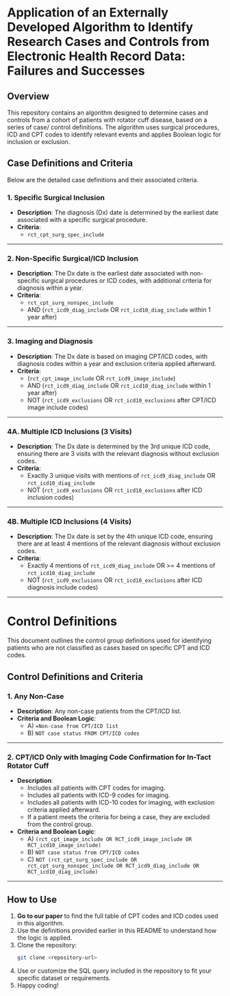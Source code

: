 # Application of an Externally Developed Algorithm to Identify Research Cases and Controls from Electronic Health Record Data: Failures and Successes

## Overview
This repository contains an algorithm designed to determine cases and controls from a cohort of patients with rotator cuff disease, based on a series of case/ control definitions. The algorithm uses surgical procedures, ICD and CPT codes to identify relevant events and applies Boolean logic for inclusion or exclusion.

## Case Definitions and Criteria
Below are the detailed case definitions and their associated criteria.

### 1. Specific Surgical Inclusion
- **Description**: The diagnosis (Dx) date is determined by the earliest date associated with a specific surgical procedure.
- **Criteria**:
  - `rct_cpt_surg_spec_include`

---

### 2. Non-Specific Surgical/ICD Inclusion
- **Description**: The Dx date is the earliest date associated with non-specific surgical procedures or ICD codes, with additional criteria for diagnosis within a year.
- **Criteria**:
  - `rct_cpt_surg_nonspec_include`
  - AND (`rct_icd9_diag_include` OR `rct_icd10_diag_include` within 1 year after)

---

### 3. Imaging and Diagnosis
- **Description**: The Dx date is based on imaging CPT/ICD codes, with diagnosis codes within a year and exclusion criteria applied afterward.
- **Criteria**:
  - (`rct_cpt_image_include` OR `rct_icd9_image_include`)
  - AND (`rct_icd9_diag_include` OR `rct_icd10_diag_include` within 1 year after)
  - NOT (`rct_icd9_exclusions` OR `rct_icd10_exclusions` after CPT/ICD image include codes)

---

### 4A. Multiple ICD Inclusions (3 Visits)
- **Description**: The Dx date is determined by the 3rd unique ICD code, ensuring there are 3 visits with the relevant diagnosis without exclusion codes.
- **Criteria**:
  - Exactly 3 unique visits with mentions of `rct_icd9_diag_include` OR `rct_icd10_diag_include`
  - NOT (`rct_icd9_exclusions` OR `rct_icd10_exclusions` after ICD inclusion codes)

---

### 4B. Multiple ICD Inclusions (4 Visits)
- **Description**: The Dx date is set by the 4th unique ICD code, ensuring there are at least 4 mentions of the relevant diagnosis without exclusion codes.
- **Criteria**:
  - Exactly 4 mentions of `rct_icd9_diag_include` OR >= 4 mentions of `rct_icd10_diag_include`
  - NOT (`rct_icd9_exclusions` OR `rct_icd10_exclusions` after ICD diagnosis include codes)

---

# Control Definitions

This document outlines the control group definitions used for identifying patients who are not classified as cases based on specific CPT and ICD codes.

## Control Definitions and Criteria

### 1. Any Non-Case
- **Description**: Any non-case patients from the CPT/ICD list.
- **Criteria and Boolean Logic**:
  - A) `=Non-case from CPT/ICD list`
  - B) `NOT case status FROM CPT/ICD codes`

---

### 2. CPT/ICD Only with Imaging Code Confirmation for In-Tact Rotator Cuff
- **Description**: 
  - Includes all patients with CPT codes for imaging.
  - Includes all patients with ICD-9 codes for imaging.
  - Includes all patients with ICD-10 codes for imaging, with exclusion criteria applied afterward. 
  - If a patient meets the criteria for being a case, they are excluded from the control group.
- **Criteria and Boolean Logic**:
  - A) `(rct_cpt_image_include OR RCT_icd9_image_include OR RCT_icd10_image_include)`
  - B) `NOT case status from CPT/ICD codes`
  - C) `NOT (rct_cpt_surg_spec_include OR rct_cpt_surg_nonspec_include OR RCT_icd9_diag_include OR RCT_icd10_diag_include)`

---

## How to Use
1. **Go to our paper** to find the full table of CPT codes and ICD codes used in this algorithm.
2. Use the definitions provided earlier in this README to understand how the logic is applied.
3. Clone the repository:
   ```bash
   git clone <repository-url>
4. Use or customize the SQL query included in the repository to fit your specific dataset or requirements.
5. Happy coding!

